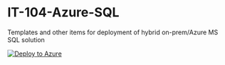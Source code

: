 # IT-104-Azure-SQL
Templates and other items for deployment of hybrid on-prem/Azure MS SQL solution


[![Deploy to Azure](http://azuredeploy.net/deploybutton.svg)](https://deploy.azure.com/?repository=https://github.com/FerosCare/IT-104-Azure-SQL/tree/updated-for-azuredeploy?ptmpl=https://raw.githubusercontent.com/FerosCare/IT-104-Azure-SQL/updated-for-azuredeploy/vm-pnswazr-c1sql01/azuredeploy.parameters.json)
